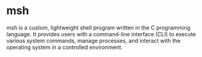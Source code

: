 # msh
msh is a custom, lightweight shell program written in the C programming language. It provides users with a command-line interface (CLI) to execute various system commands, manage processes, and interact with the operating system in a controlled environment.
